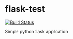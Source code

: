 # flask-test
[![Build Status](https://travis-ci.org/eduardobmc/flask-test.svg?branch=master)](https://travis-ci.org/eduardobmc/flask-test)

Simple python flask application
